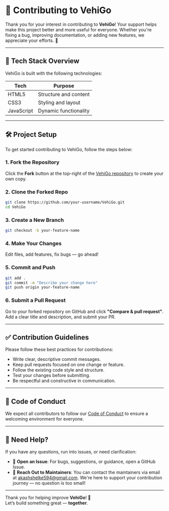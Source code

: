 # 🤝 Contributing to VehiGo

Thank you for your interest in contributing to **VehiGo**! Your support helps make this project better and more useful for everyone. Whether you're fixing a bug, improving documentation, or adding new features, we appreciate your efforts. 🎉

---

## 🧰 Tech Stack Overview

VehiGo is built with the following technologies:

| Tech         | Purpose                          |
|--------------|----------------------------------|
| HTML5        | Structure and content            |
| CSS3         | Styling and layout               |
| JavaScript   | Dynamic functionality            |

---

## 🛠️ Project Setup

To get started contributing to VehiGo, follow the steps below:

### 1. Fork the Repository

Click the **Fork** button at the top-right of the [VehiGo repository](https://github.com/aryansoni13/VehiGo) to create your own copy.

### 2. Clone the Forked Repo

```bash
git clone https://github.com/your-username/VehiGo.git
cd VehiGo
```

### 3. Create a New Branch

```bash
git checkout -b your-feature-name
```

### 4. Make Your Changes

Edit files, add features, fix bugs — go ahead!

### 5. Commit and Push

```bash
git add .
git commit -m "Describe your change here"
git push origin your-feature-name
```

### 6. Submit a Pull Request

Go to your forked repository on GitHub and click **"Compare & pull request"**. Add a clear title and description, and submit your PR.

---

## ✅ Contribution Guidelines

Please follow these best practices for contributions:

- Write clear, descriptive commit messages.
- Keep pull requests focused on one change or feature.
- Follow the existing code style and structure.
- Test your changes before submitting.
- Be respectful and constructive in communication.

---

## 📄 Code of Conduct

We expect all contributors to follow our [Code of Conduct](https://github.com/InnoWebLabs/Vehigo/blob/main/CODE_OF_CONDUCT.md) to ensure a welcoming environment for everyone.

---

## 🙌 Need Help?

If you have any questions, run into issues, or need clarification:

- 💬 **Open an Issue**: For bugs, suggestions, or guidance, open a GitHub Issue.
- 👥 **Reach Out to Maintainers**: You can contact the maintainers via email at [akashshelke594@gmail.com](mailto:akashshelke594@gmail.com).
We're here to support your contribution journey — no question is too small!

---

Thank you for helping improve **VehiGo**! 💙  
Let’s build something great — **together**.
